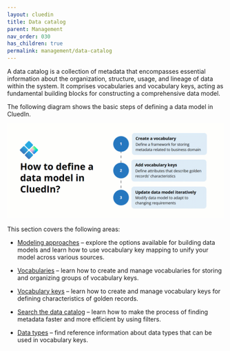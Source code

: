 ```yaml
---
layout: cluedin
title: Data catalog
parent: Management
nav_order: 030
has_children: true
permalink: management/data-catalog
---
```


A data catalog is a collection of metadata that encompasses essential information about the organization, structure, usage, and lineage of data within the system. It comprises vocabularies and vocabulary keys, acting as fundamental building blocks for constructing a comprehensive data model.

The following diagram shows the basic steps of defining a data model in CluedIn.

![data-catalog.gif](../../assets/images/management/data-catalog/data-catalog.gif)

This section covers the following areas:

- [Modeling approaches](/management/data-catalog/modeling-approaches) – explore the options available for building data models and learn how to use vocabulary key mapping to unify your model across various sources.

- [Vocabularies](/management/data-catalog/vocabulary) – learn how to create and manage vocabularies for storing and organizing groups of vocabulary keys.

- [Vocabulary keys](/management/data-catalog/vocabulary-keys) – learn how to create and manage vocabulary keys for defining characteristics of golden records.

- [Search the data catalog](/management/data-catalog/search-data-catalog) – learn how to make the process of finding metadata faster and more efficient by using filters.

- [Data types](/management/data-catalog/data-types) – find reference information about data types that can be used in vocabulary keys.